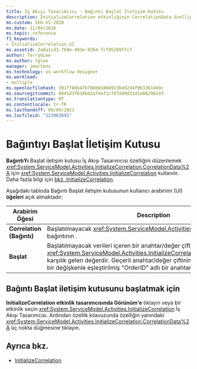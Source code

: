 ```yaml
---
title: İş Akışı Tasarımcısı - Bağıntı Başlat İletişim Kutusu
description: InitializeCorrelation etkinliğinin CorrelationData özelliğini düzenlemek için İş Akışı Tasarımcısı Başlat iletişim kutusunu nasıl kullanabileceğinizi öğrenin.
ms.custom: SEO-VS-2020
ms.date: 11/04/2016
ms.topic: reference
f1_keywords:
- InitializeCorrelation.UI
ms.assetid: 2a0a1cd3-7b9e-493e-9264-fcf85289ffcf
author: TerryGLee
ms.author: tglee
manager: jmartens
ms.technology: vs-workflow-designer
ms.workload:
- multiple
ms.openlocfilehash: 391ff86b47b766b01066913b492d4f963361d49c
ms.sourcegitcommit: 0841d3f610bd2af4af1cf07dd9d31d1e0629b193
ms.translationtype: MT
ms.contentlocale: tr-TR
ms.lasthandoff: 09/09/2021
ms.locfileid: "123963691"
---
```

# <a name="initialize-correlation-dialog-box"></a>Bağıntıyı Başlat İletişim Kutusu

**BağıntıYı** Başlat iletişim kutusu İş Akışı Tasarımcısı özelliğini düzenlemek <xref:System.ServiceModel.Activities.InitializeCorrelation.CorrelationData%2A> için <xref:System.ServiceModel.Activities.InitializeCorrelation> kullanılır. Daha fazla bilgi için [bkz. InitializeCorrelation](../workflow-designer/initializecorrelation-activity-designer.md).

Aşağıdaki tabloda Bağıntı Başlat iletişim kutusunun kullanıcı arabirimi (UI) **öğeleri** açık almaktadır:

|Arabirim Öğesi|Description|
|-|-----------------|
|**Correlation (Bağıntı)** |Başlatılmayacak <xref:System.ServiceModel.Activities.CorrelationHandle> bağıntının .|
|**Başlat**|Başlatılmayacak verileri içeren bir anahtar/değer çifti. Bu değer özelliğine <xref:System.ServiceModel.Activities.InitializeCorrelation.CorrelationData%2A> karşılık gelen değerdir. Geçerli anahtar/değer çiftinin bir örneği, OrderID adlı bir değişkenle eşleştirilmiş "OrderID" adlı bir anahtardır.|

## <a name="to-launch-the-initialize-correlation-dialog-box"></a>Bağıntı Başlat iletişim kutusunu başlatmak için

**InitializeCorrelation etkinlik tasarımcısında Görünüm'e** tıklayın veya bir etkinlik seçin  <xref:System.ServiceModel.Activities.InitializeCorrelation> İş Akışı Tasarımcısı. Ardından özellik kılavuzunda özelliğin yanındaki <xref:System.ServiceModel.Activities.InitializeCorrelation.CorrelationData%2A> üç nokta düğmesine tıklayın.

## <a name="see-also"></a>Ayrıca bkz.

- [InitializeCorrelation](../workflow-designer/initializecorrelation-activity-designer.md)
